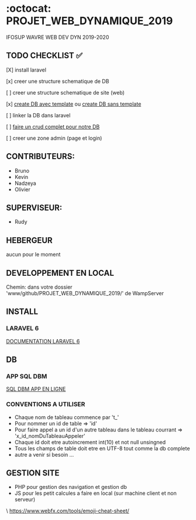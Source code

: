 # :octocat: PROJET_WEB_DYNAMIQUE_2019
IFOSUP WAVRE WEB DEV DYN 2019-2020

## TODO CHECKLIST :white_check_mark:

[X] install laravel

[x] creer une structure schematique de DB

[ ] creer une structure schematique de site (web)

[x] [create DB avec template](http://213.32.7.70/phpmyadmin) ou [create DB sans template](http://213.32.7.70/phpmyadmin_v5.0)

[ ] linker la DB dans laravel

[ ] [faire un crud complet pour notre DB](https://www.itsolutionstuff.com/post/laravel-6-crud-application-tutorialexample.html)

[ ] creer une zone admin (page et login)
 
## CONTRIBUTEURS:

* Bruno
* Kevin
* Nadzeya
* Olivier

## SUPERVISEUR:

* Rudy

## HEBERGEUR

aucun pour le moment
  
## DEVELOPPEMENT EN LOCAL

Chemin: dans votre dossier 'www/github/PROJET_WEB_DYNAMIQUE_2019/' de WampServer

## INSTALL 

### LARAVEL 6

[DOCUMENTATION LARAVEL 6](https://laravel.com/docs/6.x)

## DB

### APP SQL DBM

[SQL DBM APP EN LIGNE](https://app.sqldbm.com/)

### CONVENTIONS A UTILISER

* Chaque nom de tableau commence par 't_'
* Pour nommer un id de table => 'id'
* Pour faire appel a un id d'un autre tableau dans le tableau courrant => 'x_id_nomDuTableauAppeler'
* Chaque id doit etre autoincrement int(10) et not null unsingned
* Tous les champs de table doit etre en UTF-8 tout comme la db complete
* autre a venir si besoin ...

## GESTION SITE

* PHP pour gestion des navigation et gestion db
* JS pour les petit calcules a faire en local (sur machine client et non serveur)

\ https://www.webfx.com/tools/emoji-cheat-sheet/
